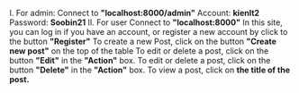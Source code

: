I. For admin:
    Connect to **"localhost:8000/admin"**
    Account: **kienlt2**
    Password: **Soobin21**
II. For user
    Connect to **"localhost:8000"**
    In this site, you can log in if you have an account, or register a new account by click to the button **"Register"**
    To create a new Post, click on the button **"Create new post"** on the top of the table
    To edit or delete a post, click on the button **"Edit"** in the **"Action"** box.
    To edit or delete a post, click on the button **"Delete"** in the **"Action"** box.
    To view a post, click on **the title of the post.**
